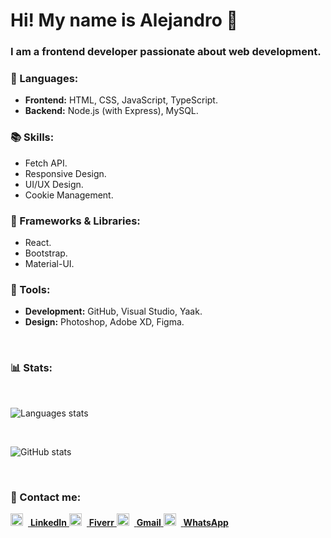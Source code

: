 # Hi! My name is Alejandro 👋
### I am a frontend developer passionate about web development.

### 🦄 Languages:  
- **Frontend:** HTML, CSS, JavaScript, TypeScript.  
- **Backend:** Node.js (with Express), MySQL.

### 📚 Skills:  
- Fetch API.  
- Responsive Design.  
- UI/UX Design.  
- Cookie Management.  


### 🚀 Frameworks & Libraries:  
- React.  
- Bootstrap.  
- Material-UI.  

### 💼 Tools:  
- **Development:** GitHub, Visual Studio, Yaak.  
- **Design:** Photoshop, Adobe XD, Figma.

<br>

### 📊 Stats:

<br>

![Languages stats](https://github-readme-stats.vercel.app/api/top-langs/?username=aleotinano&layout=compact&theme=radical)

<br>

![GitHub stats](https://github-readme-stats.vercel.app/api?username=aleotinano&show_icons=true&theme=radical)

<br>

### 💌 Contact me:
 <a href="https://www.linkedin.com/in/aleotinano" align="center">
    <img src="https://github.com/user-attachments/assets/6503e98d-f1c2-4da3-bbb8-52b093186c74" width="20px" height="20px" style="margin-right: 8px;">
    <strong align="center">LinkedIn</strong>
  </a>

  <a href="https://es.fiverr.com/aleotinano" align="center">
    <img src="https://github.com/user-attachments/assets/f228a235-dd01-4c7a-92db-d36d2bbb840f" width="20px" height="20px" style="margin-right: 8px;">
    <strong align="center">Fiverr</strong>
  </a>

  <a href="mailto:alejandrootinano2@gmail.com" align="center">
    <img src="https://github.com/user-attachments/assets/61270d07-d828-4f8c-acdf-1afb1ec11ff4" width="20px" height="20px" style="margin-right: 8px;">
    <strong align="center">Gmail</strong>
  </a>

  <a href="https://wa.me/542646779473" align="center">
    <img src="https://github.com/user-attachments/assets/6ce1377d-49f8-4d14-9f47-a2431e9c3441" width="20px" height="20px" style="margin-right: 8px;">
    <strong align="center">WhatsApp</strong>
  </a>



